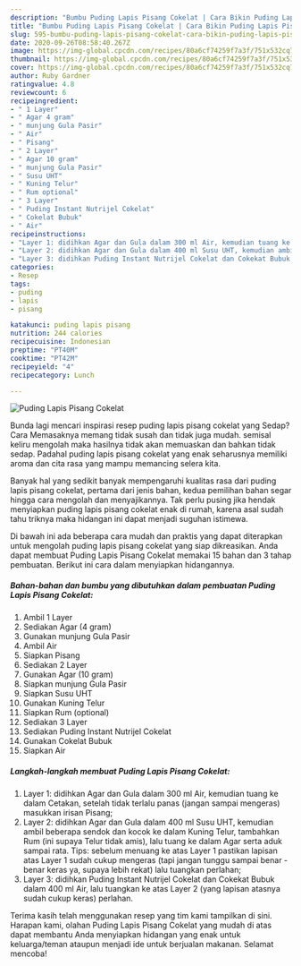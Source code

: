 ```yaml
---
description: "Bumbu Puding Lapis Pisang Cokelat | Cara Bikin Puding Lapis Pisang Cokelat Yang Sempurna"
title: "Bumbu Puding Lapis Pisang Cokelat | Cara Bikin Puding Lapis Pisang Cokelat Yang Sempurna"
slug: 595-bumbu-puding-lapis-pisang-cokelat-cara-bikin-puding-lapis-pisang-cokelat-yang-sempurna
date: 2020-09-26T08:58:40.267Z
image: https://img-global.cpcdn.com/recipes/80a6cf74259f7a3f/751x532cq70/puding-lapis-pisang-cokelat-foto-resep-utama.jpg
thumbnail: https://img-global.cpcdn.com/recipes/80a6cf74259f7a3f/751x532cq70/puding-lapis-pisang-cokelat-foto-resep-utama.jpg
cover: https://img-global.cpcdn.com/recipes/80a6cf74259f7a3f/751x532cq70/puding-lapis-pisang-cokelat-foto-resep-utama.jpg
author: Ruby Gardner
ratingvalue: 4.8
reviewcount: 6
recipeingredient:
- " 1 Layer"
- " Agar 4 gram"
- " munjung Gula Pasir"
- " Air"
- " Pisang"
- " 2 Layer"
- " Agar 10 gram"
- " munjung Gula Pasir"
- " Susu UHT"
- " Kuning Telur"
- " Rum optional"
- " 3 Layer"
- " Puding Instant Nutrijel Cokelat"
- " Cokelat Bubuk"
- " Air"
recipeinstructions:
- "Layer 1: didihkan Agar dan Gula dalam 300 ml Air, kemudian tuang ke dalam Cetakan, setelah tidak terlalu panas (jangan sampai mengeras) masukkan irisan Pisang;"
- "Layer 2: didihkan Agar dan Gula dalam 400 ml Susu UHT, kemudian ambil beberapa sendok dan kocok ke dalam Kuning Telur, tambahkan Rum (ini supaya Telur tidak amis), lalu tuang ke dalam Agar serta aduk sampai rata. Tips: sebelum menuang ke atas Layer 1 pastikan lapisan atas Layer 1 sudah cukup mengeras (tapi jangan tunggu sampai benar - benar keras ya, supaya lebih rekat) lalu tuangkan perlahan;"
- "Layer 3: didihkan Puding Instant Nutrijel Cokelat dan Cokekat Bubuk dalam 400 ml Air, lalu tuangkan ke atas Layer 2 (yang lapisan atasnya sudah cukup keras) perlahan."
categories:
- Resep
tags:
- puding
- lapis
- pisang

katakunci: puding lapis pisang 
nutrition: 244 calories
recipecuisine: Indonesian
preptime: "PT40M"
cooktime: "PT42M"
recipeyield: "4"
recipecategory: Lunch

---
```



![Puding Lapis Pisang Cokelat](https://img-global.cpcdn.com/recipes/80a6cf74259f7a3f/751x532cq70/puding-lapis-pisang-cokelat-foto-resep-utama.jpg)

Bunda lagi mencari inspirasi resep puding lapis pisang cokelat yang Sedap? Cara Memasaknya memang tidak susah dan tidak juga mudah. semisal keliru mengolah maka hasilnya tidak akan memuaskan dan bahkan tidak sedap. Padahal puding lapis pisang cokelat yang enak seharusnya memiliki aroma dan cita rasa yang mampu memancing selera kita.



Banyak hal yang sedikit banyak mempengaruhi kualitas rasa dari puding lapis pisang cokelat, pertama dari jenis bahan, kedua pemilihan bahan segar hingga cara mengolah dan menyajikannya. Tak perlu pusing jika hendak menyiapkan puding lapis pisang cokelat enak di rumah, karena asal sudah tahu triknya maka hidangan ini dapat menjadi suguhan istimewa.


Di bawah ini ada beberapa cara mudah dan praktis yang dapat diterapkan untuk mengolah puding lapis pisang cokelat yang siap dikreasikan. Anda dapat membuat Puding Lapis Pisang Cokelat memakai 15 bahan dan 3 tahap pembuatan. Berikut ini cara dalam menyiapkan hidangannya.

<!--inarticleads1-->

##### Bahan-bahan dan bumbu yang dibutuhkan dalam pembuatan Puding Lapis Pisang Cokelat:

1. Ambil  1 Layer
1. Sediakan  Agar (4 gram)
1. Gunakan  munjung Gula Pasir
1. Ambil  Air
1. Siapkan  Pisang
1. Sediakan  2 Layer
1. Gunakan  Agar (10 gram)
1. Siapkan  munjung Gula Pasir
1. Siapkan  Susu UHT
1. Gunakan  Kuning Telur
1. Siapkan  Rum (optional)
1. Sediakan  3 Layer
1. Sediakan  Puding Instant Nutrijel Cokelat
1. Gunakan  Cokelat Bubuk
1. Siapkan  Air




<!--inarticleads2-->

##### Langkah-langkah membuat Puding Lapis Pisang Cokelat:

1. Layer 1: didihkan Agar dan Gula dalam 300 ml Air, kemudian tuang ke dalam Cetakan, setelah tidak terlalu panas (jangan sampai mengeras) masukkan irisan Pisang;
1. Layer 2: didihkan Agar dan Gula dalam 400 ml Susu UHT, kemudian ambil beberapa sendok dan kocok ke dalam Kuning Telur, tambahkan Rum (ini supaya Telur tidak amis), lalu tuang ke dalam Agar serta aduk sampai rata. Tips: sebelum menuang ke atas Layer 1 pastikan lapisan atas Layer 1 sudah cukup mengeras (tapi jangan tunggu sampai benar - benar keras ya, supaya lebih rekat) lalu tuangkan perlahan;
1. Layer 3: didihkan Puding Instant Nutrijel Cokelat dan Cokekat Bubuk dalam 400 ml Air, lalu tuangkan ke atas Layer 2 (yang lapisan atasnya sudah cukup keras) perlahan.




Terima kasih telah menggunakan resep yang tim kami tampilkan di sini. Harapan kami, olahan Puding Lapis Pisang Cokelat yang mudah di atas dapat membantu Anda menyiapkan hidangan yang enak untuk keluarga/teman ataupun menjadi ide untuk berjualan makanan. Selamat mencoba!
